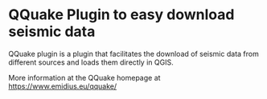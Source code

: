# QQuake Plugin to easy download seismic data

QQuake plugin is a plugin that facilitates the download of seismic data from
different sources and loads them directly in QGIS.

More information at the QQuake homepage at<br>
https://www.emidius.eu/qquake/
